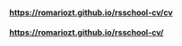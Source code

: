 #### **https://romariozt.github.io/rsschool-cv/cv**
#### **https://romariozt.github.io/rsschool-cv/**
